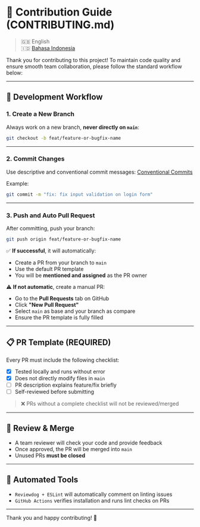 # 🙌 Contribution Guide (CONTRIBUTING.md)

> 🇬🇧 English  
> 🇮🇩 [Bahasa Indonesia](./CONTRIBUTING_ID.md)

Thank you for contributing to this project! To maintain code quality and ensure smooth team collaboration, please follow the standard workflow below:

---

## 🚀 Development Workflow

### 1. Create a New Branch

Always work on a new branch, **never directly on `main`**:

```bash
git checkout -b feat/feature-or-bugfix-name
```

---

### 2. Commit Changes

Use descriptive and conventional commit messages: [Conventional Commits](https://www.conventionalcommits.org/en/v1.0.0/)

Example:

```bash
git commit -m "fix: fix input validation on login form"
```

---

### 3. Push and Auto Pull Request

After committing, push your branch:

```bash
git push origin feat/feature-or-bugfix-name
```

✅ **If successful**, it will automatically:

- Create a PR from your branch to `main`  
- Use the default PR template  
- You will be **mentioned and assigned** as the PR owner  

⚠️ **If not automatic**, create a manual PR:

- Go to the **Pull Requests** tab on GitHub  
- Click **"New Pull Request"**  
- Select `main` as base and your branch as compare  
- Ensure the PR template is fully filled

---

## 📋 PR Template (REQUIRED)

Every PR must include the following checklist:

- [x] Tested locally and runs without error  
- [x] Does not directly modify files in `main`  
- [ ] PR description explains feature/fix briefly  
- [ ] Self-reviewed before submitting  

> ❌ PRs without a complete checklist will not be reviewed/merged

---

## 👀 Review & Merge

- A team reviewer will check your code and provide feedback  
- Once approved, the PR will be merged into `main`  
- Unused PRs **must be closed**

---

## 🧰 Automated Tools

- `Reviewdog + ESLint` will automatically comment on linting issues  
- `GitHub Actions` verifies installation and runs lint checks on PRs

---

Thank you and happy contributing! 💪
